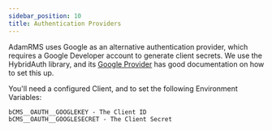 ```yaml
---
sidebar_position: 10
title: Authentication Providers
---
```


AdamRMS uses Google as an alternative authentication provider, which requires a Google Developer account to generate client secrets.
We use the HybridAuth library, and its [Google Provider](https://hybridauth.github.io/hybridauth/userguide/IDProvider_info_Google.html) has good documentation on how to set this up.

You'll need a configured Client, and to set the following Environment Variables:

```
bCMS__OAUTH__GOOGLEKEY - The Client ID
bCMS__OAUTH__GOOGLESECRET - The Client Secret
```
